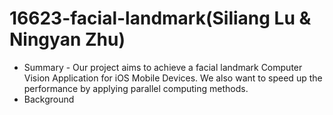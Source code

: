 # 16623-facial-landmark(Siliang Lu & Ningyan Zhu)
- Summary
      - Our project aims to achieve a facial landmark Computer Vision Application for iOS Mobile Devices. We also want to speed up the performance by applying parallel computing methods.
- Background
